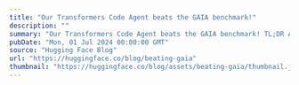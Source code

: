 ```yaml
---
title: "Our Transformers Code Agent beats the GAIA benchmark!"
description: ""
summary: "Our Transformers Code Agent beats the GAIA benchmark! TL;DR After some experiments, we were impresse..."
pubDate: "Mon, 01 Jul 2024 00:00:00 GMT"
source: "Hugging Face Blog"
url: "https://huggingface.co/blog/beating-gaia"
thumbnail: "https://huggingface.co/blog/assets/beating-gaia/thumbnail.jpeg"
---
```


